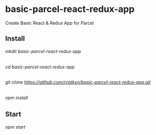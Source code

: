 # basic-parcel-react-redux-app
Create Basic React & Redux App for Parcel

## Install

###### mkdir basic-parcel-react-redux-app
###### cd basic-parcel-react-redux-app
###### git clone https://github.com/rcptksn/basic-parcel-react-redux-app.git
###### npm install

## Start

###### npm start

